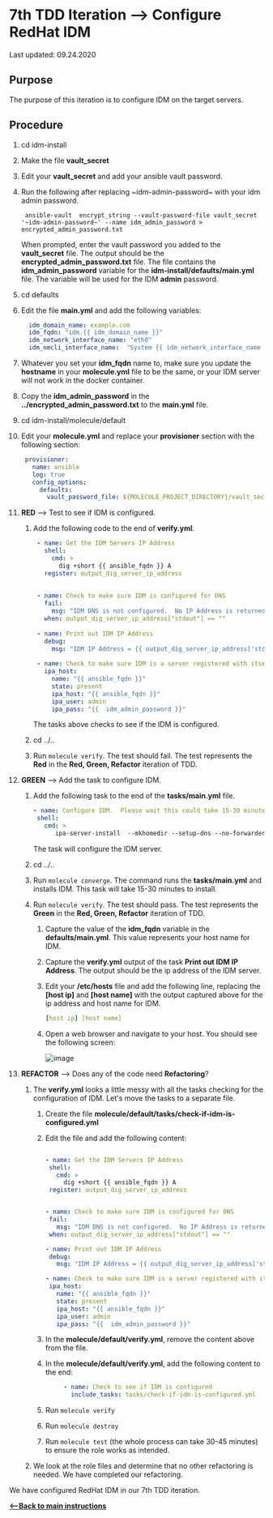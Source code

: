 # 7th TDD Iteration --> Configure RedHat IDM

Last updated: 09.24.2020

## Purpose

The purpose of this iteration is to configure IDM on the target servers.

## Procedure
1. cd idm-install
1. Make the file **vault_secret**
1. Edit your **vault_secret** and add your ansible vault password.
1. Run the following after replacing \~idm-admin-password\~ with your idm admin password.
 
    ```
     ansible-vault  encrypt_string --vault-password-file vault_secret '~idm-admin-password~' --name idm_admin_password > encrypted_admin_password.txt
    ```
    
    When prompted, enter the vault password you added to the **vault_secret** file.
    The output should be the **encrypted_admin_password.txt** file.  The file contains
    the **idm_admin_password** variable for the **idm-install/defaults/main.yml** file.
    The variable will be used for the IDM **admin** password.
    
1. cd defaults
1. Edit the file **main.yml** and add the following variables:

    ```yaml
      idm_domain_name: example.com
      idm_fqdn: "idm.{{ idm_domain_name }}"
      idm_network_interface_name: "eth0"
      idm_nmcli_interface_name:  "System {{ idm_network_interface_name }}"
   ```

1. Whatever you set your **idm_fqdn** name to, make sure you update the 
**hostname** in your **molecule.yml** file to be the same, or
your IDM server will not work in the docker container. 

1. Copy the **idm_admin_password** in the **../encrypted_admin_password.txt**
to the **main.yml** file.  

1. cd idm-install/molecule/default

1. Edit your **molecule.yml** and replace your **provisioner** section
with the following section:
   
    ```yaml
     provisioner:
       name: ansible
       log: true
       config_options:
         defaults:
           vault_password_file: ${MOLECULE_PROJECT_DIRECTORY}/vault_secret
     ```

1. **RED** --> Test to see if IDM is configured.
    
    1. Add the following code to the end of **verify.yml**.
        
        ```yaml
         - name: Get the IDM Servers IP Address
           shell:
             cmd: >
               dig +short {{ ansible_fqdn }} A
           register: output_dig_server_ip_address
         
         
         - name: Check to make sure IDM is configured for DNS
           fail:
             msg: "IDM DNS is not configured.  No IP Address is returned when a DIG is performed."
           when: output_dig_server_ip_address["stdout"] == ""
         
         - name: Print out IDM IP Address
           debug:
             msg: "IDM IP Address = {{ output_dig_server_ip_address['stdout'] }}"
         
         - name: Check to make sure IDM is a server registered with itself
           ipa_host:
             name: "{{ ansible_fqdn }}"
             state: present
             ipa_host: "{{ ansible_fqdn }}"
             ipa_user: admin
             ipa_pass: "{{  idm_admin_password }}"
        ```
           
        The tasks above checks to see if the IDM is configured.
        
    1. cd ../..
    1. Run `molecule verify`.  The test should fail.  The test represents
       the **Red** in the **Red, Green, Refactor** iteration of TDD.

1. **GREEN** --> Add the task to configure IDM.
     
    1. Add the following task to the end of the **tasks/main.yml** file.
    
        ```yaml
       - name: Configure IDM.  Please wait this could take 15-30 minutes....
         shell:
           cmd: >
              ipa-server-install  --mkhomedir --setup-dns --no-forwarders --no-host-dns --allow-zone-overlap -a '{{ idm_admin_password }}' -r {{ idm_domain_name | upper }} -p '{{ idm_admin_password }}'  -n {{ idm_domain_name }} -U
       ```

         The task will configure the IDM server.
   
    1. cd ../..
    
    1. Run `molecule converge`.  The command runs the **tasks/main.yml**
    and installs IDM.  This task will take 15-30 minutes to install.
    
    1. Run `molecule verify`. The test should pass.  The test represents
    the **Green** in the **Red, Green, Refactor** iteration of TDD.

        1. Capture the value of the **idm_fqdn** variable in the
        **defaults/main.yml**.  This value represents your host name for IDM.
        1. Capture the **verify.yml** output of the task
        **Print out IDM IP Address**.  The output should be the ip address
        of the IDM server.
        1. Edit your **/etc/hosts** file and add the following line, 
           replacing the **[host ip]** and **[host name]** with the output
           captured above for the ip address and host name for IDM.
        
              ```yaml
              [host ip] [host name]
              ```

        1. Open a web browser and navigate to your host.  You should see the
           following screen:
                      
            ![image](../../images/idm_server_in_browser_installedl_in_docker_container.png)
                      
     
1. **REFACTOR** --> Does any of the code need **Refactoring**?

    1. The **verify.yml** looks a 
    little messy with all the tasks checking for the
    configuration of IDM.  Let's move the tasks to a separate file.
    
        1. Create the file **molecule/default/tasks/check-if-idm-is-configured.yml**  
        1. Edit the file and add the following content:
        
            ```yaml
           
           - name: Get the IDM Servers IP Address
             shell:
               cmd: >
                 dig +short {{ ansible_fqdn }} A
             register: output_dig_server_ip_address
           
           
           - name: Check to make sure IDM is configured for DNS
             fail:
               msg: "IDM DNS is not configured.  No IP Address is returned when a DIG is performed."
             when: output_dig_server_ip_address["stdout"] == ""
           
           - name: Print out IDM IP Address
             debug:
               msg: "IDM IP Address = {{ output_dig_server_ip_address['stdout'] }}"
           
           - name: Check to make sure IDM is a server registered with itself
             ipa_host:
               name: "{{ ansible_fqdn }}"
               state: present
               ipa_host: "{{ ansible_fqdn }}"
               ipa_user: admin
               ipa_pass: "{{  idm_admin_password }}"
            ```
        1. In the **molecule/default/verify.yml**, remove the content above from the
        file.
        1. In the **molecule/default/verify.yml**, add the following content to the end:
        
            ```yaml
                 - name: Check to see if IDM is configured
                   include_tasks: tasks/check-if-idm-is-configured.yml
           ```
         
        1. Run `molecule verify`
        1. Run `molecule destroy`
        1. Run `molecule test` (the whole process can take 30-45 minutes) 
        to ensure the role works as intended.
         
    1. We look at the role files and determine that no other refactoring is needed.
    We have completed our refactoring.
 

We have configured RedHat IDM in our 7th TDD iteration.

[**<--Back to main instructions**](../readme.md#7thTDD)